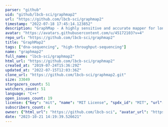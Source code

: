 ```yaml
---
parser: "github"
uid: "github/lbcb-sci/graphmap2"
url: "https://github.com/lbcb-sci/graphmap2"
timestamp: "2022-07-18 17:45:14.123852"
description: "GraphMap - A highly sensitive and accurate mapper for long, error-prone reads http://www.nature.com/ncomms/2016/160415/ncomms11307/full/ncomms11307.html https://www.biorxiv.org/content/10.1101/720458v1"
avatar: "https://avatars.githubusercontent.com/u/45172103?v=4"
repo_url: "https://github.com/lbcb-sci/graphmap2"
title: "GraphMap2"
tags: ["dna-sequencing", "high-throughput-sequencing"]
name: "graphmap2"
full_name: "lbcb-sci/graphmap2"
html_url: "https://github.com/lbcb-sci/graphmap2"
created_at: "2019-07-24T15:36:29Z"
updated_at: "2022-07-15T12:03:36Z"
clone_url: "https://github.com/lbcb-sci/graphmap2.git"
size: 33049
stargazers_count: 51
watchers_count: 51
language: "C++"
open_issues_count: 19
license: {"key": "mit", "name": "MIT License", "spdx_id": "MIT", "url": "https://api.github.com/licenses/mit", "node_id": "MDc6TGljZW5zZTEz"}
subscribers_count: 4
owner: {"html_url": "https://github.com/lbcb-sci", "avatar_url": "https://avatars.githubusercontent.com/u/45172103?v=4", "login": "lbcb-sci", "type": "Organization"}
date: "2023-10-21 14:19:39.526621"
---
```

